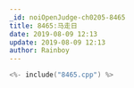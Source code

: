 ```yaml
---
_id: noiOpenJudge-ch0205-8465
title: 8465:马走日
date: 2019-08-09 12:13
update: 2019-08-09 12:13
author: Rainboy
---
```


```c
<%- include("8465.cpp") %>
```

